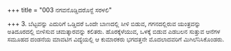 +++
title = "003 ನಗವನೊಡ್ಡಿದರೊನ್ದೆ ಸರಳಲಿ"

+++
3. ಬೆಟ್ಟವನ್ನು ಎದುರಿಗೆ ಒಡ್ಡಿದರೆ ಒಂದೇ ಬಾಣದಲ್ಲಿ ಸೀಳಿ ಬಿಡುವ, ಗಗನದಲ್ಲಿರುವ ಯಂತ್ರವನ್ನು ಅತಿದೂರದಲ್ಲಿ ಬೀಳಿಸುವ ಚಮತ್ಕಾರವನ್ನು ಕಲಿತರು. ಹೊರಕ್ಕೆಳೆಯುವ, ಒಳಕ್ಕೆ ಬಿಡುವ ಎಡಬಲನ ಸುತ್ತುವ ಆನೆಗಳ ಸಮೂಹದ ದಂಡನೆಯ ಮಾವಟಿಗ ವಿದ್ಯೆಯಲ್ಲಿ ಆ ಕುಮಾರಕರು ಭಗದತ್ತನೇ ಮೊದಲಾದವರಿಗೆ ಮಿಗಿಲೆನಿಸಿಕೊಂಡರು.